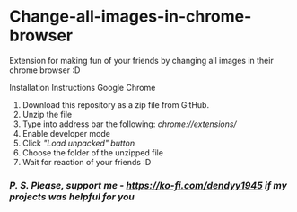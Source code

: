 # Change-all-images-in-chrome-browser
Extension for making fun of your friends by changing all images in their chrome browser :D

Installation Instructions
Google Chrome

1. Download this repository as a zip file from GitHub.
2. Unzip the file 
3. Type into address bar the following: <i>chrome://extensions/</i>
4. Enable developer mode
5. Click <i>"Load unpacked" button</i>
6. Choose the folder of the unzipped file
7. Wait for reaction of your friends :D

### <i>P. S. Please, support me - https://ko-fi.com/dendyy1945 if my projects was helpful for you</i>
